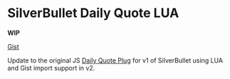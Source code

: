 # SilverBullet Daily Quote LUA

**WIP**

[Gist](https://gist.github.com/iamdangry/c81be7d9746d3be6234b8f6a9c78cabc)

Update to the original JS [Daily Quote Plug](https://github.com/iamdangry/silverbullet-dailyquote) for v1 of SilverBullet using LUA and Gist import support in v2.
